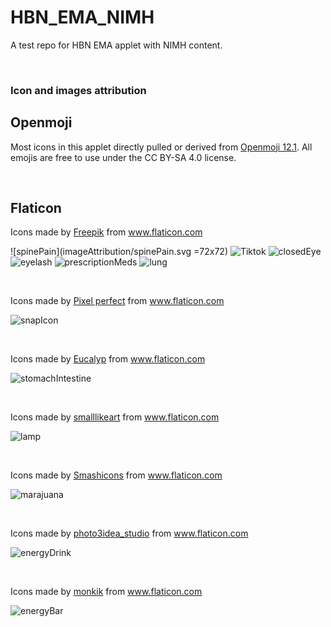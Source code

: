 # HBN_EMA_NIMH
A test repo for HBN EMA applet with NIMH content.
 
<br>


### Icon and images attribution

## Openmoji 
Most icons in this applet directly pulled or derived from [Openmoji 12.1](https://openmoji.org/). All emojis are free to use under the CC BY-SA 4.0 license.

<br>

## Flaticon

<div>Icons made by <a href="https://www.flaticon.com/authors/freepik" title="Freepik">Freepik</a> from <a href="https://www.flaticon.com/" title="Flaticon">www.flaticon.com</a></div>

![spinePain](imageAttribution/spinePain.svg =72x72)
![Tiktok](https://raw.githubusercontent.com/hotavocado/openmoji/master/color/svg/new/tiktok.svg)
![closedEye](https://raw.githubusercontent.com/hotavocado/openmoji/master/color/svg/new/closedEye.svg)
![eyelash](https://raw.githubusercontent.com/hotavocado/openmoji/master/color/svg/new/eyelash.svg)
![prescriptionMeds](https://raw.githubusercontent.com/hotavocado/openmoji/master/color/svg/new/prescriptionMeds.svg)
![lung](https://raw.githubusercontent.com/hotavocado/openmoji/master/color/svg/new/lung.svg)


<br>

Icons made by <a href="https://www.flaticon.com/authors/pixel-perfect" title="Pixel perfect">Pixel perfect</a> from <a href="https://www.flaticon.com/" title="Flaticon"> www.flaticon.com</a>

![snapIcon](https://raw.githubusercontent.com/hotavocado/openmoji/master/color/svg/new/snapIcon.svg)


<br>

Icons made by <a href="https://www.flaticon.com/authors/eucalyp" title="Eucalyp">Eucalyp</a> from <a href="https://www.flaticon.com/" title="Flaticon"> www.flaticon.com</a>

![stomachIntestine](https://raw.githubusercontent.com/hotavocado/openmoji/master/color/svg/new/stomachIntestine.svg)

<br>

Icons made by <a href="https://www.flaticon.com/authors/smalllikeart" title="smalllikeart">smalllikeart</a> from <a href="https://www.flaticon.com/" title="Flaticon"> www.flaticon.com</a>

![lamp](https://raw.githubusercontent.com/hotavocado/openmoji/master/color/svg/new/lamp.svg)

<br>

Icons made by <a href="https://www.flaticon.com/authors/smashicons" title="Smashicons">Smashicons</a> from <a href="https://www.flaticon.com/" title="Flaticon"> www.flaticon.com</a>

![marajuana](https://raw.githubusercontent.com/hotavocado/openmoji/master/color/svg/new/marajuana.svg)

<br>

Icons made by <a href="https://www.flaticon.com/authors/photo3idea-studio" title="photo3idea_studio">photo3idea_studio</a> from <a href="https://www.flaticon.com/" title="Flaticon"> www.flaticon.com</a>

![energyDrink](https://raw.githubusercontent.com/hotavocado/openmoji/master/color/svg/new/energyDrink.svg)

<br>

Icons made by <a href="https://www.flaticon.com/authors/monkik" title="monkik">monkik</a> from <a href="https://www.flaticon.com/" title="Flaticon"> www.flaticon.com</a>

![energyBar](https://raw.githubusercontent.com/hotavocado/openmoji/master/color/svg/new/energyBar.svg)








